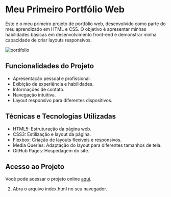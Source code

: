 # Meu Primeiro Portfólio Web
Este é o meu primeiro projeto de portfólio web, desenvolvido como parte do meu aprendizado em HTML e CSS. O objetivo é apresentar minhas habilidades básicas em desenvolvimento front-end e demonstrar minha capacidade de criar layouts responsivos.

![portifolio](https://github.com/user-attachments/assets/3380ac93-4308-4925-98db-b4dc3a552540)

## Funcionalidades do Projeto

* Apresentação pessoal e profissional.
* Exibição de experiência e habilidades.
* Informações de contato.
* Navegação intuitiva.
* Layout responsivo para diferentes dispositivos.

## Técnicas e Tecnologias Utilizadas

* HTML5: Estruturação da página web.
* CSS3: Estilização e layout da página.
* Flexbox: Criação de layouts flexíveis e responsivos.
* Media Queries: Adaptação do layout para diferentes tamanhos de tela.
* GitHub Pages: Hospedagem do site.

## Acesso ao Projeto

Você pode acessar o projeto online [aqui]([seu-link-para-o-projeto](https://github.com/Juliano-L-Chagas/portifolio.git)).

2. Abra o arquivo index.html no seu navegador.

